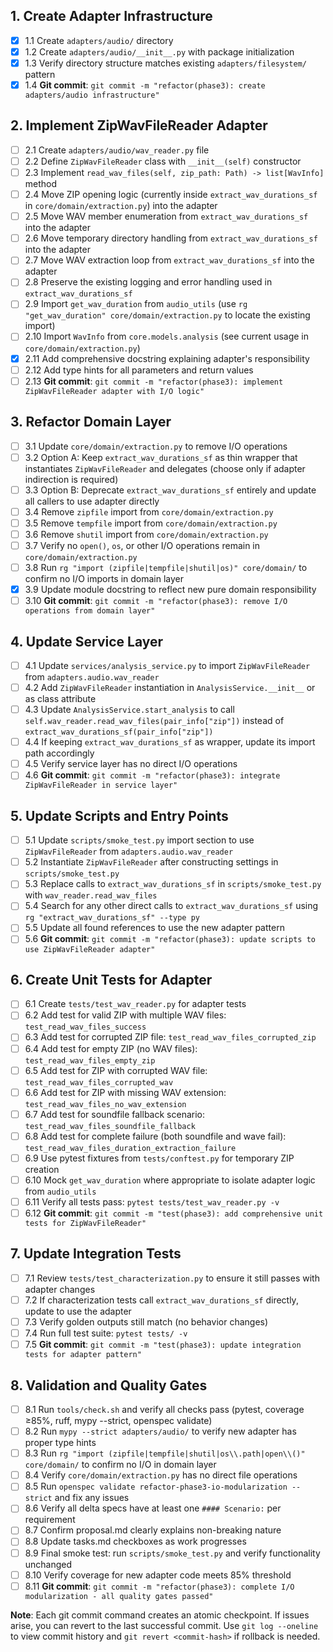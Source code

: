 ## 1. Create Adapter Infrastructure
- [x] 1.1 Create `adapters/audio/` directory
- [x] 1.2 Create `adapters/audio/__init__.py` with package initialization
- [x] 1.3 Verify directory structure matches existing `adapters/filesystem/` pattern
- [x] 1.4 **Git commit**: `git commit -m "refactor(phase3): create adapters/audio infrastructure"`

## 2. Implement ZipWavFileReader Adapter
- [ ] 2.1 Create `adapters/audio/wav_reader.py` file
- [ ] 2.2 Define `ZipWavFileReader` class with `__init__(self)` constructor
- [ ] 2.3 Implement `read_wav_files(self, zip_path: Path) -> list[WavInfo]` method
- [ ] 2.4 Move ZIP opening logic (currently inside `extract_wav_durations_sf` in `core/domain/extraction.py`) into the adapter
- [ ] 2.5 Move WAV member enumeration from `extract_wav_durations_sf` into the adapter
- [ ] 2.6 Move temporary directory handling from `extract_wav_durations_sf` into the adapter
- [ ] 2.7 Move WAV extraction loop from `extract_wav_durations_sf` into the adapter
- [ ] 2.8 Preserve the existing logging and error handling used in `extract_wav_durations_sf`
- [ ] 2.9 Import `get_wav_duration` from `audio_utils` (use `rg "get_wav_duration" core/domain/extraction.py` to locate the existing import)
- [ ] 2.10 Import `WavInfo` from `core.models.analysis` (see current usage in `core/domain/extraction.py`)
- [x] 2.11 Add comprehensive docstring explaining adapter's responsibility
- [ ] 2.12 Add type hints for all parameters and return values
- [ ] 2.13 **Git commit**: `git commit -m "refactor(phase3): implement ZipWavFileReader adapter with I/O logic"`

## 3. Refactor Domain Layer
- [ ] 3.1 Update `core/domain/extraction.py` to remove I/O operations
- [ ] 3.2 Option A: Keep `extract_wav_durations_sf` as thin wrapper that instantiates `ZipWavFileReader` and delegates (choose only if adapter indirection is required)
- [ ] 3.3 Option B: Deprecate `extract_wav_durations_sf` entirely and update all callers to use adapter directly
- [ ] 3.4 Remove `zipfile` import from `core/domain/extraction.py`
- [ ] 3.5 Remove `tempfile` import from `core/domain/extraction.py`
- [ ] 3.6 Remove `shutil` import from `core/domain/extraction.py`
- [ ] 3.7 Verify no `open()`, `os`, or other I/O operations remain in `core/domain/extraction.py`
- [ ] 3.8 Run `rg "import (zipfile|tempfile|shutil|os)" core/domain/` to confirm no I/O imports in domain layer
- [x] 3.9 Update module docstring to reflect new pure domain responsibility
- [ ] 3.10 **Git commit**: `git commit -m "refactor(phase3): remove I/O operations from domain layer"`

## 4. Update Service Layer
- [ ] 4.1 Update `services/analysis_service.py` to import `ZipWavFileReader` from `adapters.audio.wav_reader`
- [ ] 4.2 Add `ZipWavFileReader` instantiation in `AnalysisService.__init__` or as class attribute
- [ ] 4.3 Update `AnalysisService.start_analysis` to call `self.wav_reader.read_wav_files(pair_info["zip"])` instead of `extract_wav_durations_sf(pair_info["zip"])`
- [ ] 4.4 If keeping `extract_wav_durations_sf` as wrapper, update its import path accordingly
- [ ] 4.5 Verify service layer has no direct I/O operations
- [ ] 4.6 **Git commit**: `git commit -m "refactor(phase3): integrate ZipWavFileReader in service layer"`

## 5. Update Scripts and Entry Points
- [ ] 5.1 Update `scripts/smoke_test.py` import section to use `ZipWavFileReader` from `adapters.audio.wav_reader`
- [ ] 5.2 Instantiate `ZipWavFileReader` after constructing settings in `scripts/smoke_test.py`
- [ ] 5.3 Replace calls to `extract_wav_durations_sf` in `scripts/smoke_test.py` with `wav_reader.read_wav_files`
- [ ] 5.4 Search for any other direct calls to `extract_wav_durations_sf` using `rg "extract_wav_durations_sf" --type py`
- [ ] 5.5 Update all found references to use the new adapter pattern
- [ ] 5.6 **Git commit**: `git commit -m "refactor(phase3): update scripts to use ZipWavFileReader adapter"`

## 6. Create Unit Tests for Adapter
- [ ] 6.1 Create `tests/test_wav_reader.py` for adapter tests
- [ ] 6.2 Add test for valid ZIP with multiple WAV files: `test_read_wav_files_success`
- [ ] 6.3 Add test for corrupted ZIP file: `test_read_wav_files_corrupted_zip`
- [ ] 6.4 Add test for empty ZIP (no WAV files): `test_read_wav_files_empty_zip`
- [ ] 6.5 Add test for ZIP with corrupted WAV file: `test_read_wav_files_corrupted_wav`
- [ ] 6.6 Add test for ZIP with missing WAV extension: `test_read_wav_files_no_wav_extension`
- [ ] 6.7 Add test for soundfile fallback scenario: `test_read_wav_files_soundfile_fallback`
- [ ] 6.8 Add test for complete failure (both soundfile and wave fail): `test_read_wav_files_duration_extraction_failure`
- [ ] 6.9 Use pytest fixtures from `tests/conftest.py` for temporary ZIP creation
- [ ] 6.10 Mock `get_wav_duration` where appropriate to isolate adapter logic from `audio_utils`
- [ ] 6.11 Verify all tests pass: `pytest tests/test_wav_reader.py -v`
- [ ] 6.12 **Git commit**: `git commit -m "test(phase3): add comprehensive unit tests for ZipWavFileReader"`

## 7. Update Integration Tests
- [ ] 7.1 Review `tests/test_characterization.py` to ensure it still passes with adapter changes
- [ ] 7.2 If characterization tests call `extract_wav_durations_sf` directly, update to use the adapter
- [ ] 7.3 Verify golden outputs still match (no behavior changes)
- [ ] 7.4 Run full test suite: `pytest tests/ -v`
- [ ] 7.5 **Git commit**: `git commit -m "test(phase3): update integration tests for adapter pattern"`

## 8. Validation and Quality Gates
- [ ] 8.1 Run `tools/check.sh` and verify all checks pass (pytest, coverage ≥85%, ruff, mypy --strict, openspec validate)
- [ ] 8.2 Run `mypy --strict adapters/audio/` to verify new adapter has proper type hints
- [ ] 8.3 Run `rg "import (zipfile|tempfile|shutil|os\\.path|open\\()" core/domain/` to confirm no I/O in domain layer
- [ ] 8.4 Verify `core/domain/extraction.py` has no direct file operations
- [ ] 8.5 Run `openspec validate refactor-phase3-io-modularization --strict` and fix any issues
- [ ] 8.6 Verify all delta specs have at least one `#### Scenario:` per requirement
- [ ] 8.7 Confirm proposal.md clearly explains non-breaking nature
- [ ] 8.8 Update tasks.md checkboxes as work progresses
- [ ] 8.9 Final smoke test: run `scripts/smoke_test.py` and verify functionality unchanged
- [ ] 8.10 Verify coverage for new adapter code meets 85% threshold
- [ ] 8.11 **Git commit**: `git commit -m "refactor(phase3): complete I/O modularization - all quality gates passed"`

**Note**: Each git commit command creates an atomic checkpoint. If issues arise, you can revert to the last successful commit. Use `git log --oneline` to view commit history and `git revert <commit-hash>` if rollback is needed.
